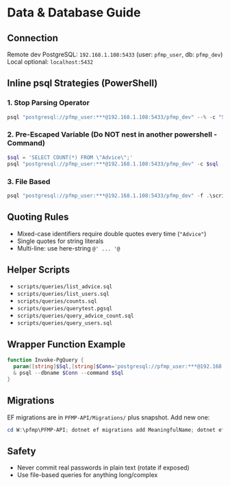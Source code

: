 # Data & Database Guide

## Connection
Remote dev PostgreSQL: `192.168.1.108:5433` (user: `pfmp_user`, db: `pfmp_dev`)
Local optional: `localhost:5432`

## Inline psql Strategies (PowerShell)
### 1. Stop Parsing Operator
```powershell
psql "postgresql://pfmp_user:***@192.168.1.108:5433/pfmp_dev" --% -c "SELECT COUNT(*) FROM \"Advice\";"
```
### 2. Pre-Escaped Variable (Do NOT nest in another powershell -Command)
```powershell
$sql = 'SELECT COUNT(*) FROM \"Advice\";'
psql "postgresql://pfmp_user:***@192.168.1.108:5433/pfmp_dev" -c $sql
```
### 3. File Based
```powershell
psql "postgresql://pfmp_user:***@192.168.1.108:5433/pfmp_dev" -f .\scripts\queries\list_advice.sql
```

## Quoting Rules
- Mixed-case identifiers require double quotes every time (`"Advice"`)
- Single quotes for string literals
- Multi-line: use here-string `@' ... '@`

## Helper Scripts
- `scripts/queries/list_advice.sql`
- `scripts/queries/list_users.sql`
- `scripts/queries/counts.sql`
- `scripts/queries/querytest.pgsql`
- `scripts/queries/query_advice_count.sql`
- `scripts/queries/query_users.sql`

## Wrapper Function Example
```powershell
function Invoke-PgQuery {
  param([string]$Sql,[string]$Conn='postgresql://pfmp_user:***@192.168.1.108:5433/pfmp_dev')
  & psql --dbname $Conn --command $Sql
}
```

## Migrations
EF migrations are in `PFMP-API/Migrations/` plus snapshot. Add new one:
```powershell
cd W:\pfmp\PFMP-API; dotnet ef migrations add MeaningfulName; dotnet ef database update
```

## Safety
- Never commit real passwords in plain text (rotate if exposed)
- Use file-based queries for anything long/complex
